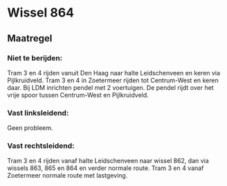 # Wissel 864
## Maatregel
### Niet te berijden:
Tram 3 en 4 rijden vanuit Den Haag naar halte Leidschenveen en keren via Pijlkruidveld.
Tram 3 en 4 in Zoetermeer rijden tot Centrum-West en keren daar.
Bij LDM inrichten pendel met 2 voertuigen. De pendel rijdt over het vrije spoor tussen Centrum-West en Pijlkruidveld.
### Vast linksleidend:
Geen probleem.
### Vast rechtsleidend:
Tram 3 en 4 rijden vanaf halte Leidschenveen naar wissel 862, dan via wissels 863, 865 en 864 en verder normale route.
Tram 3 en 4 vanaf Zoetermeer normale route met lastgeving.
